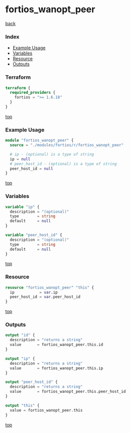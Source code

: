 # fortios_wanopt_peer

[back](../fortios.md)

### Index

- [Example Usage](#example-usage)
- [Variables](#variables)
- [Resource](#resource)
- [Outputs](#outputs)

### Terraform

```terraform
terraform {
  required_providers {
    fortios = ">= 1.6.18"
  }
}
```

[top](#index)

### Example Usage

```terraform
module "fortios_wanopt_peer" {
  source = "./modules/fortios/r/fortios_wanopt_peer"

  # ip - (optional) is a type of string
  ip = null
  # peer_host_id - (optional) is a type of string
  peer_host_id = null
}
```

[top](#index)

### Variables

```terraform
variable "ip" {
  description = "(optional)"
  type        = string
  default     = null
}

variable "peer_host_id" {
  description = "(optional)"
  type        = string
  default     = null
}
```

[top](#index)

### Resource

```terraform
resource "fortios_wanopt_peer" "this" {
  ip           = var.ip
  peer_host_id = var.peer_host_id
}
```

[top](#index)

### Outputs

```terraform
output "id" {
  description = "returns a string"
  value       = fortios_wanopt_peer.this.id
}

output "ip" {
  description = "returns a string"
  value       = fortios_wanopt_peer.this.ip
}

output "peer_host_id" {
  description = "returns a string"
  value       = fortios_wanopt_peer.this.peer_host_id
}

output "this" {
  value = fortios_wanopt_peer.this
}
```

[top](#index)
